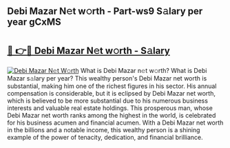 ## Debi Mazar N𝚎t w𝚘rth - Part-ws9 S𝚊lary per year gCxMS

# <h2><a href="http://gc1z46p.nevu.top/?p=Debi+Mazar">🔗 👉🔴 Debi Mazar N𝚎t w𝚘rth - S𝚊lary</a></h2>

[![Debi Mazar N𝚎t W𝚘rth](https://i.imgur.com/Oavwk0R.jpeg)](http://gc1z46p.nevu.top/?p=Debi+Mazar)
What is Debi Mazar n𝚎t w𝚘rth? What is Debi Mazar s𝚊lary per year?
This wealthy person's Debi Mazar net worth is substantial, making him one of the richest figures in his sector. His annual compensation is considerable, but it is eclipsed by Debi Mazar net worth, which is believed to be more substantial due to his numerous business interests and valuable real estate holdings. This prosperous man, whose Debi Mazar net worth ranks among the highest in the world, is celebrated for his business acumen and financial acumen. With a Debi Mazar net worth in the billions and a notable income, this wealthy person is a shining example of the power of tenacity, dedication, and financial brilliance.
